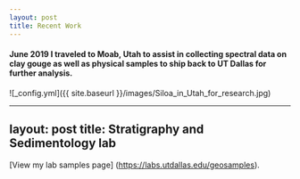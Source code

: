 ```yaml
---
layout: post
title: Recent Work
---
```


#### June 2019 I traveled to Moab, Utah to assist in collecting spectral data on clay gouge as well as physical samples to ship back to UT Dallas for further analysis.
![_config.yml]({{ site.baseurl }}/images/Siloa_in_Utah_for_research.jpg)

---
layout: post
title: Stratigraphy and Sedimentology lab
---
[View my lab samples page] (https://labs.utdallas.edu/geosamples). 
